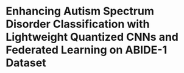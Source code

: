 # Enhancing Autism Spectrum Disorder Classification with Lightweight Quantized CNNs and Federated Learning on ABIDE-1 Dataset
 
